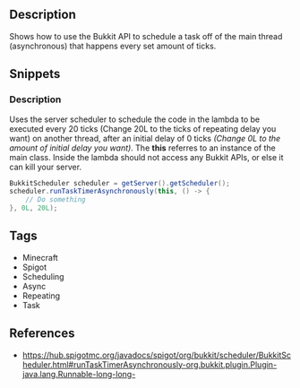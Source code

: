 ## Description
Shows how to use the Bukkit API to schedule a task off of the main thread (asynchronous) that happens every set amount of ticks.

## Snippets

### Description
Uses the server scheduler to schedule the code in the lambda to be executed every 20 ticks (Change 20L to the ticks of repeating delay you want) on another thread, after an initial delay of 0 ticks _(Change 0L to the amount of initial delay you want)_. The **this** referres to an instance of the main class. Inside the lambda should not access any Bukkit APIs, or else it can kill your server.
```Java
BukkitScheduler scheduler = getServer().getScheduler();
scheduler.runTaskTimerAsynchronously(this, () -> {
    // Do something
}, 0L, 20L);
```

## Tags
+ Minecraft
+ Spigot
+ Scheduling
+ Async
+ Repeating
+ Task

## References
+ https://hub.spigotmc.org/javadocs/spigot/org/bukkit/scheduler/BukkitScheduler.html#runTaskTimerAsynchronously-org.bukkit.plugin.Plugin-java.lang.Runnable-long-long-
